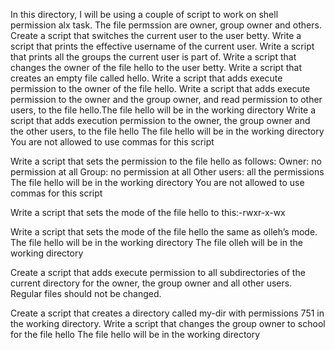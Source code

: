 In this directory, I will be using a couple of script to work on shell permission alx task. The file permssion are owner, group owner and others.
Create a script that switches the current user to the user betty.
Write a script that prints the effective username of the current user.
Write a script that prints all the groups the current user is part of.
Write a script that changes the owner of the file hello to the user betty.
Write a script that creates an empty file called hello.
Write a script that adds execute permission to the owner of the file hello.
Write a script that adds execute permission to the owner and the group owner, and read permission to other users, to the file hello.The file hello will be in the working directory
Write a script that adds execution permission to the owner, the group owner and the other users, to the file hello
The file hello will be in the working directory
You are not allowed to use commas for this script

Write a script that sets the permission to the file hello as follows:
Owner: no permission at all
Group: no permission at all
Other users: all the permissions
The file hello will be in the working directory You are not allowed to use commas for this script

Write a script that sets the mode of the file hello to this:-rwxr-x-wx

Write a script that sets the mode of the file hello the same as olleh’s mode.
The file hello will be in the working directory
The file olleh will be in the working directory

Create a script that adds execute permission to all subdirectories of the current directory for the owner, the group owner and all other users.
Regular files should not be changed.

Create a script that creates a directory called my-dir with permissions 751 in the working directory.
Write a script that changes the group owner to school for the file hello
The file hello will be in the working directory

